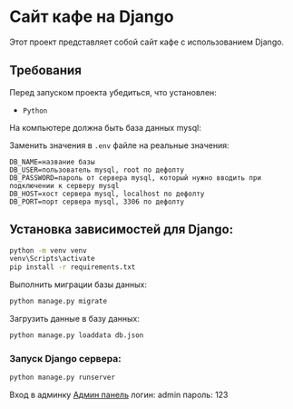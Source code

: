 # Сайт кафе на Django

Этот проект представляет собой сайт кафе с использованием Django.

## Требования

Перед запуском проекта убедиться, что установлен:

- `Python`

На компьютере должна быть база данных mysql:

Заменить значения в `.env` файле на реальные значения:

```
DB_NAME=название базы
DB_USER=пользователь mysql, root по дефолту
DB_PASSWORD=пароль от сервера mysql, который нужно вводить при подключении к серверу mysql
DB_HOST=хост сервера mysql, localhost по дефолту
DB_PORT=порт сервера mysql, 3306 по дефолту
```

## Установка зависимостей для Django:

```bash
python -m venv venv
venv\Scripts\activate
pip install -r requirements.txt
```

Выполнить миграции базы данных:

```bash
python manage.py migrate
```
Загрузить данные в базу данных:
```bash
python manage.py loaddata db.json
```

### Запуск Django сервера:

```bash
python manage.py runserver
```

Вход в админку [Админ панель](http://127.0.0.1:8000/admin/)
логин: admin
пароль: 123